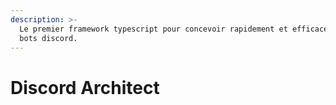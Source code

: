 ```yaml
---
description: >-
  Le premier framework typescript pour concevoir rapidement et efficacement vos
  bots discord.
---
```


# Discord Architect

